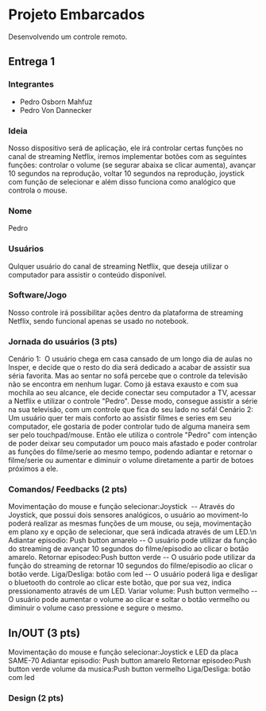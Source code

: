 # Projeto Embarcados

Desenvolvendo um controle remoto.

## Entrega 1

### Integrantes

- Pedro Osborn Mahfuz
- Pedro Von Dannecker

### Ideia

Nosso dispositivo será de aplicação, ele irá controlar certas funções no canal de streaming Netflix, iremos implementar botões com as seguintes funções: controlar o volume (se segurar abaixa se clicar aumenta), avançar 10 segundos na reprodução, voltar 10 segundos na reprodução, joystick com função de selecionar e além disso funciona como analógico que controla o mouse. 

### Nome

Pedro

### Usuários 

Qulquer usuário do canal de streaming Netflix, que deseja utilizar o computador para assistir o conteúdo disponível.

### Software/Jogo 

Nosso controle irá possibilitar ações dentro da plataforma de streaming Netflix, sendo funcional apenas se usado no notebook.  

### Jornada do usuários (3 pts)

<!-- Descreva ao menos duas jornadas de usuários distintos, é para caprichar! -->
Cenário 1: 
  O usuário chega em casa cansado de um longo dia de aulas no Insper, e decide que o resto do dia será dedicado a acabar de assistir sua séria favorita. Mas ao sentar no sofá percebe que o controle da televisão não se encontra em nenhum lugar. Como já estava exausto e com sua mochila ao seu alcance, ele decide conectar seu computador a TV, acessar a Netflix e utilizar o controle "Pedro". Desse modo, consegue assistir a série na sua televisão, com um controle que fica do seu lado no sofá!
Cenário 2: 
  Um usuário quer ter mais conforto ao assistir filmes e series em seu computador, ele gostaria de poder controlar tudo de alguma maneira sem ser pelo touchpad/mouse. Então ele utiliza o controle "Pedro" com intenção de poder deixar seu computador um pouco mais afastado e poder controlar as funções do filme/serie ao mesmo tempo, podendo adiantar e retornar o filme/serie ou aumentar e diminuir o volume diretamente a partir de botoes próximos a ele. 

### Comandos/ Feedbacks (2 pts)

<!-- 
Quais são os comandos/ operacões possíveis do seu controle?

Quais os feedbacks que seu controle vai fornecer ao usuário?
-->
Movimentação do mouse e função selecionar:Joystick
 -- Através do Joystick, que possui dois sensores analógicos, o usuário ao moviment-lo poderá realizar as mesmas funções de um mouse, ou seja, movimentação em plano xy e opção de selecionar, que será indicada através de um LED.\n
Adiantar episodio: Push button amarelo
-- O usuário pode utilizar da função do streaming de avançar 10 segundos do filme/episodio ao clicar o botão amarelo.
Retornar episodeo:Push button verde
-- O usuário pode utilizar da função do streaming de retornar 10 segundos do filme/episodio ao clicar o botão verde.
Liga/Desliga: botão com led
-- O usuário poderá liga e desligar o bluetooth do controle ao clicar este botão, que por sua vez, indica pressionamento através de um LED.
Variar volume: Push button vermelho
--O usuário pode aumentar o volume ao clicar e soltar o botão vermelho ou diminuir o volume caso pressione e segure o mesmo.



## In/OUT (3 pts)

<!--
Para cada Comando/ Feedback do seu controle, associe qual sensores/ atuadores pretende utilizar? Faca em formato de lista, exemplo:

- Avanca música: Push button amarelo
- Volume da música: Fita de LED indicando potência do som
-->
Movimentação do mouse e função selecionar:Joystick e LED da placa SAME-70
Adiantar episodio: Push button amarelo
Retornar episodeo:Push button verde
volume da musica:Push button vermelho
Liga/Desliga: botão com led


### Design (2 pts)

<!--
Faca um esboco de como seria esse controle (vai ter uma etapa que terão que detalhar melhor isso).
-->

